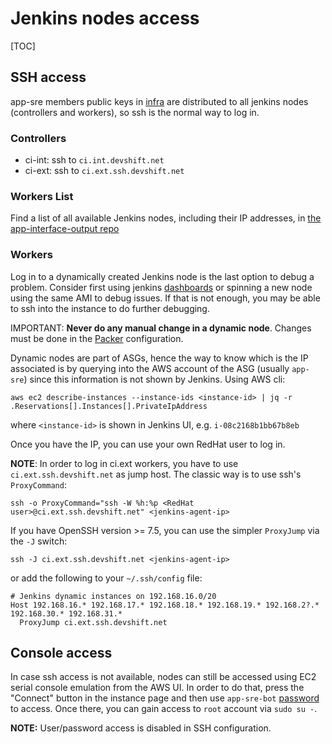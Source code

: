 # Jenkins nodes access

[TOC]

## SSH access

app-sre members public keys in [infra](https://gitlab.cee.redhat.com/app-sre/infra/-/blob/master/ansible/hosts/group_vars/all#L5) are distributed to all jenkins nodes (controllers and workers), so ssh is the normal way to log in.

### Controllers

* ci-int: ssh to `ci.int.devshift.net`
* ci-ext: ssh to `ci.ext.ssh.devshift.net`

### Workers List

Find a list of all available Jenkins nodes, including their IP addresses, in [the app-interface-output repo](https://gitlab.cee.redhat.com/service/app-interface-output/-/blob/master/ec2-jenkins-workers.md)

### Workers

Log in to a dynamically created Jenkins node is the last option to debug a problem. Consider first using jenkins [dashboards](/docs/app-sre/jenkins-worker-cicd.md#dashboards) or spinning a new node using the same AMI to debug issues. If that is not enough, you may be able to ssh into the instance to do further debugging.

IMPORTANT: **Never do any manual change in a dynamic node**. Changes must be done in the [Packer](https://gitlab.cee.redhat.com/app-sre/infra/-/tree/master/packer) configuration.

Dynamic nodes are part of ASGs, hence the way to know which is the IP associated is by querying into the AWS account of the ASG (usually `app-sre`) since this information is not shown by Jenkins. Using AWS cli:

```
aws ec2 describe-instances --instance-ids <instance-id> | jq -r .Reservations[].Instances[].PrivateIpAddress
```

where `<instance-id>` is shown in Jenkins UI, e.g. `i-08c2168b1bb67b8eb`

Once you have the IP, you can use your own RedHat user to log in.

**NOTE**: In order to log in ci.ext workers, you have to use `ci.ext.ssh.devshift.net` as jump host. The classic way is to use ssh's `ProxyCommand`:

```
ssh -o ProxyCommand="ssh -W %h:%p <RedHat user>@ci.ext.ssh.devshift.net" <jenkins-agent-ip>
```

If you have OpenSSH version >= 7.5, you can use the simpler `ProxyJump` via the `-J` switch:

```
ssh -J ci.ext.ssh.devshift.net <jenkins-agent-ip>
```

or add the following to your `~/.ssh/config` file:

```
# Jenkins dynamic instances on 192.168.16.0/20
Host 192.168.16.* 192.168.17.* 192.168.18.* 192.168.19.* 192.168.2?.* 192.168.30.* 192.168.31.*
  ProxyJump ci.ext.ssh.devshift.net
```

## Console access

In case ssh access is not available, nodes can still be accessed using EC2 serial console emulation from the AWS UI. In order to do that, press the "Connect" button in the instance page and then use `app-sre-bot` [password](https://vault.devshift.net/ui/vault/secrets/app-sre/show/ansible/roles/app-sre-bot) to access. Once there, you can gain access to `root` account via `sudo su -`.

**NOTE:** User/password access is disabled in SSH configuration.
